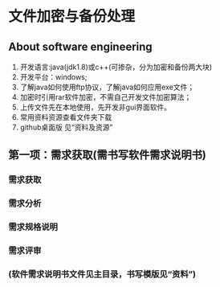 # 文件加密与备份处理
## About software engineering
1. 开发语言:java(jdk1.8)或c++(可掺杂，分为加密和备份两大块)
2. 开发平台：windows;
3. 了解java如何使用ftp协议，了解java如何应用exe文件；
4. 加密时引用rar软件加密，不需自己开发文件加密算法；
5. 上传文件先在本地使用，先开发非gui界面软件。
6. 常用资料资源查看文件夹下载
7. github桌面版 见“资料及资源”
## 第一项：需求获取(需书写软件需求说明书)
### 需求获取
### 需求分析
### 需求规格说明
### 需求评审
### (软件需求说明书文件见主目录，书写模版见“资料”)
